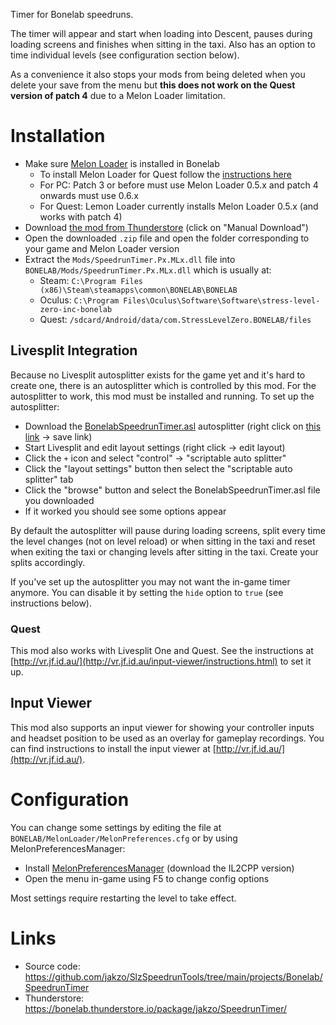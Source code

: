 Timer for Bonelab speedruns.

The timer will appear and start when loading into Descent, pauses during loading screens and finishes when sitting in the taxi. Also has an option to time individual levels (see configuration section below).

As a convenience it also stops your mods from being deleted when you delete your save from the menu but **this does not work on the Quest version of patch 4** due to a Melon Loader limitation.

# Installation

- Make sure [Melon Loader](https://melonwiki.xyz/#/?id=what-is-melonloader) is installed in Bonelab
  - To install Melon Loader for Quest follow the [instructions here](https://github.com/LemonLoader/MelonLoader/wiki/Installation)
  - For PC: Patch 3 or before must use Melon Loader 0.5.x and patch 4 onwards must use 0.6.x
  - For Quest: Lemon Loader currently installs Melon Loader 0.5.x (and works with patch 4)
- Download [the mod from Thunderstore](https://bonelab.thunderstore.io/package/jakzo/SpeedrunTimer/) (click on "Manual Download")
- Open the downloaded `.zip` file and open the folder corresponding to your game and Melon Loader version
- Extract the `Mods/SpeedrunTimer.Px.MLx.dll` file into `BONELAB/Mods/SpeedrunTimer.Px.MLx.dll` which is usually at:
  - Steam: `C:\Program Files (x86)\Steam\steamapps\common\BONELAB\BONELAB`
  - Oculus: `C:\Program Files\Oculus\Software\Software\stress-level-zero-inc-bonelab`
  - Quest: `/sdcard/Android/data/com.StressLevelZero.BONELAB/files`

## Livesplit Integration

Because no Livesplit autosplitter exists for the game yet and it's hard to create one, there is an autosplitter which is controlled by this mod. For the autosplitter to work, this mod must be installed and running. To set up the autosplitter:

- Download the [BonelabSpeedrunTimer.asl](https://raw.githubusercontent.com/jakzo/SlzSpeedrunTools/main/projects/Bonelab/SpeedrunTimer/scripts/BonelabSpeedrunTimer.asl) autosplitter (right click on [this link](https://raw.githubusercontent.com/jakzo/SlzSpeedrunTools/main/projects/Bonelab/SpeedrunTimer/scripts/BonelabSpeedrunTimer.asl) -> save link)
- Start Livesplit and edit layout settings (right click -> edit layout)
- Click the `+` icon and select "control" -> "scriptable auto splitter"
- Click the "layout settings" button then select the "scriptable auto splitter" tab
- Click the "browse" button and select the BonelabSpeedrunTimer.asl file you downloaded
- If it worked you should see some options appear

By default the autosplitter will pause during loading screens, split every time the level changes (not on level reload) or when sitting in the taxi and reset when exiting the taxi or changing levels after sitting in the taxi. Create your splits accordingly.

If you've set up the autosplitter you may not want the in-game timer anymore. You can disable it by setting the `hide` option to `true` (see instructions below).

### Quest

This mod also works with Livesplit One and Quest. See the instructions at [http://vr.jf.id.au/](http://vr.jf.id.au/input-viewer/instructions.html) to set it up.

## Input Viewer

This mod also supports an input viewer for showing your controller inputs and headset position to be used as an overlay for gameplay recordings. You can find instructions to install the input viewer at [http://vr.jf.id.au/](http://vr.jf.id.au/).

# Configuration

You can change some settings by editing the file at `BONELAB/MelonLoader/MelonPreferences.cfg` or by using MelonPreferencesManager:

- Install [MelonPreferencesManager](https://github.com/sinai-dev/MelonPreferencesManager) (download the IL2CPP version)
- Open the menu in-game using F5 to change config options

Most settings require restarting the level to take effect.

# Links

- Source code: https://github.com/jakzo/SlzSpeedrunTools/tree/main/projects/Bonelab/SpeedrunTimer
- Thunderstore: https://bonelab.thunderstore.io/package/jakzo/SpeedrunTimer/
